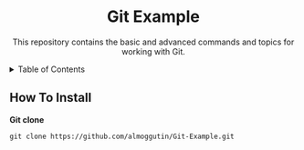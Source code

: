 <div id="top"></div>

<h1 align="center">Git Example</h1>

<div align="center">
  <p align="center">
    This repository contains the basic and advanced commands and topics for working with Git.
  </p>
</div>

<!-- TABLE OF CONTENTS -->

<details>
  <summary>Table of Contents</summary>
  <ol>      
    <li><a href="#how-to-install">How To Install</a></li>
  </ol>
</details>

<!-- INSTALLATION INSTRUCTIONS -->

## How To Install

**Git clone**

```
git clone https://github.com/almoggutin/Git-Example.git
```
